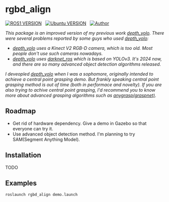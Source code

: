 # rgbd_align
[![ROS1 VERSION](https://img.shields.io/badge/ROS-Noetic-red)](http://wiki.ros.org/noetic)
&nbsp;
[![Ubuntu VERSION](https://img.shields.io/badge/Ubuntu-20.04-green)](https://ubuntu.com/)
&nbsp;
[![Author](https://img.shields.io/badge/Space-Burger-blue)](https://hzx.blue/)
&nbsp;

*This package is an improved version of my previous work [depth_yolo](https://https://github.com/0nhc/depth_yolo). There were several problems reported by some guys who used [depth_yolo](https://https://github.com/0nhc/depth_yolo):*
* *[depth_yolo](https://https://github.com/0nhc/depth_yolo) uses a Kinect V2 RGB-D camera, which is too old. Most people don't use such cameras nowadays.*
* *[depth_yolo](https://https://github.com/0nhc/depth_yolo) uses [darknet_ros](https://github.com/leggedrobotics/darknet_ros) which is based on YOLOv3. It's 2024 now, and there are so many advanced object detection algorithms released.*

*I deveopled [depth_yolo](https://https://github.com/0nhc/depth_yolo) when I was a sophomore, originally intended to achieve a central point grasping demo. But frankly speaking central point grasping method is out of time (both in performace and novelty). If you are also trying to achive central point grasping, I'd recommend you to know more about advanced grasping algorithms such as [anygrasp(graspnet)](https://graspnet.net/anygrasp.html).*

## Roadmap
* Get rid of hardware dependency. Give a demo in Gazebo so that everyone can try it.
* Use advanced object detection method. I'm planning to try SAM(Segment Anything Model).

## Installation
TODO

## Examples

```sh
roslaunch rgbd_align demo.launch
```